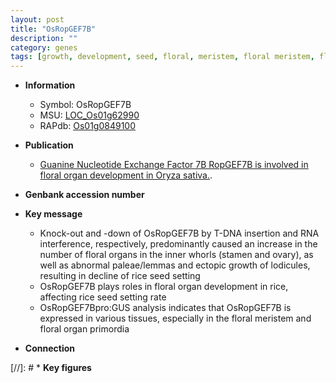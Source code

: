 ```yaml
---
layout: post
title: "OsRopGEF7B"
description: ""
category: genes
tags: [growth, development, seed, floral, meristem, floral meristem, floral organ]
---
```


* **Information**  
    + Symbol: OsRopGEF7B  
    + MSU: [LOC_Os01g62990](http://rice.plantbiology.msu.edu/cgi-bin/ORF_infopage.cgi?orf=LOC_Os01g62990)  
    + RAPdb: [Os01g0849100](http://rapdb.dna.affrc.go.jp/viewer/gbrowse_details/irgsp1?name=Os01g0849100)  

* **Publication**  
    + [Guanine Nucleotide Exchange Factor 7B RopGEF7B is involved in floral organ development in Oryza sativa.](N+Y).

* **Genbank accession number**  

* **Key message**  
    + Knock-out and -down of OsRopGEF7B by T-DNA insertion and RNA interference, respectively, predominantly caused an increase in the number of floral organs in the inner whorls (stamen and ovary), as well as abnormal paleae/lemmas and ectopic growth of lodicules, resulting in decline of rice seed setting
    + OsRopGEF7B plays roles in floral organ development in rice, affecting rice seed setting rate
    + OsRopGEF7Bpro:GUS analysis indicates that OsRopGEF7B is expressed in various tissues, especially in the floral meristem and floral organ primordia

* **Connection**  

[//]: # * **Key figures**  


